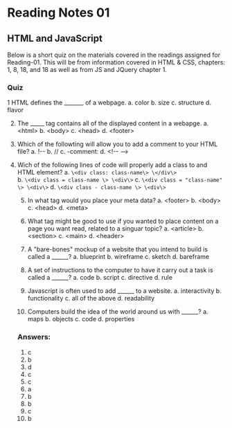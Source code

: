 # Reading Notes 01

## HTML and JavaScript

Below is a short quiz on the materials covered in the readings assigned for Reading-01. This will be from information covered in HTML & CSS, chapters: 1, 8, 18, and 18 as well as from JS and JQuery chapter 1. 

### Quiz

1 HTML defines the _______ of a webpage.
    a. color
    b. size
    c. structure
    d. flavor

2. The _____ tag contains all of the displayed content in a webapge.
    a. \<html\>
    b. \<body\>
    c. \<head\>
    d. \<footer\>

3. Which of the followting will allow you to add a comment to your HTML file?
    a. !--
    b. //
    c. -comment:
    d. \<!-- --\>

4. Wich of the following lines of code will properly add a class to and HTML element?
    a. ```
        \<div class: class-name\>
        \</div\>
        ```        
    b. ```
        \<div class = class-name \>
        \<div\>
        ```
    c. ```
        \<div class = "class-name" \>
        \<div\>
        ```
    d. ```
        \<div class - class-name \>
        \<div\>
        ```

    5. In what tag would you place your meta data?
        a. \<footer\>
        b. \<body\>
        c. \<head\>
        d. \<meta\>

    6. What tag might be good to use if you wanted to place content on a page you want read, related to a singuar topic? 
        a. \<article\>
        b. \<section>
        c. \<main\>
        d. \<header>

    7. A "bare-bones" mockup of a website that you intend to build is called a ______?
        a. blueprint
        b. wireframe
        c. sketch
        d. bareframe

    8. A set of instructions to the computer to have it carry out a task is called a ______?
        a. code
        b. script
        c. directive
        d. rule

    9. Javascript is often used to add ______ to a website.
        a. interactivity
        b. functionality
        c. all of the above
        d. readability 

    10. Computers build the idea of the world around us with ______?
        a. maps
        b. objects
        c. code
        d. properties



    ### Answers:
    1. c
    2. b
    3. d
    4. c
    5. c
    6. a
    7. b
    8. b
    9. c
    10. b
